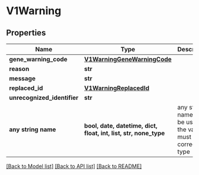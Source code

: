 # V1Warning


## Properties
Name | Type | Description | Notes
------------ | ------------- | ------------- | -------------
**gene_warning_code** | [**V1WarningGeneWarningCode**](V1WarningGeneWarningCode.md) |  | [optional] 
**reason** | **str** |  | [optional] 
**message** | **str** |  | [optional] 
**replaced_id** | [**V1WarningReplacedId**](V1WarningReplacedId.md) |  | [optional] 
**unrecognized_identifier** | **str** |  | [optional] 
**any string name** | **bool, date, datetime, dict, float, int, list, str, none_type** | any string name can be used but the value must be the correct type | [optional]

[[Back to Model list]](../README.md#documentation-for-models) [[Back to API list]](../README.md#documentation-for-api-endpoints) [[Back to README]](../README.md)



